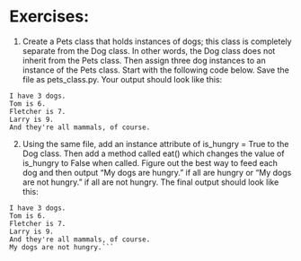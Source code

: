 

# Exercises:

1. Create a Pets class that holds instances of dogs; this class is completely separate from the Dog class. In other words, the Dog class does not inherit from the Pets class. Then assign three dog instances to an instance of the Pets class. Start with the following code below. Save the file as pets_class.py. Your output should look like this:

```
I have 3 dogs.
Tom is 6.
Fletcher is 7.
Larry is 9.
And they're all mammals, of course.
```


2. Using the same file, add an instance attribute of is_hungry = True to the Dog class. Then add a method called eat() which changes the value of is_hungry to False when called. Figure out the best way to feed each dog and then output “My dogs are hungry.” if all are hungry or “My dogs are not hungry.” if all are not hungry. The final output should look like this:

```
I have 3 dogs.
Tom is 6.
Fletcher is 7.
Larry is 9.
And they're all mammals, of course.
My dogs are not hungry.```